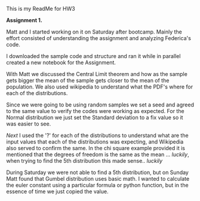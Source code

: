 This is my ReadMe for HW3

__Assignment 1.__

Matt and I started working on it on Saturday after bootcamp.   Mainly the effort consisted of understanding the assignment and analyzing Federica's code.

I downloaded the sample code and structure and ran it while in parallel created a new notebook for the Assignment. 

With Matt we discussed the Central Limit theorem and how as the sample gets bigger the mean of the sample gets closer to the mean of the population. We also used wikipedia to understand what the PDF's where for each of the distributions. 

Since we were going to be using random samples we set a seed and agreed to the same value to verify the codes were working as expected. For the Normal distribution we just set the Standard deviation to a fix value so it was easier to see. 

_Next_ I used the '?' for each of the distributions to understand what are the input values that each of the distributions was expecting, and Wikipedia also served to confirm the same.   In the chi square example provided it is mentioned that the degrees of freedom is the same as the mean ... _luckily_, when trying to find the 5th distribution this made sense.. _luckily_

During Saturday we were not able to find a 5th distribution, but on Sunday Matt found that Gumbel distribution uses basic math. I wanted to calculate the euler constant using a particular formula or python function, but in the essence of time we just copied the value. 



